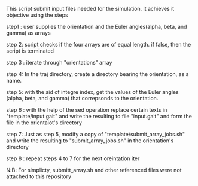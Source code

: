 This script submit input files needed for the simulation. it achieves it objective using the steps

step1 : user supplies the orientation and the Euler angles(alpha, beta, and gamma) as arrays

step 2: script checks if the four arrays are of equal length. if false, then the script is terminated

step 3 : iterate through "orientations" array

step 4: In the traj directory, create a directory bearing the orientation, as a name.


step 5: with the aid of integre index, get the values of the Euler angles (alpha, beta, and gamma) that correpsonds to the orientation.

step 6 : with the help of the sed operation replace certain texts in "template/input.gait" and write the resulting to file "input.gait" and form the file in the orientaiot's directory

step 7: Just as step 5, modify a copy of  "template/submit_array_jobs.sh" and write the resulting to "submit_array_jobs.sh" in the orientation's directory

step 8 : repeat steps 4 to 7 for the next oreintation iter


N:B: For simplicty, submitt_array.sh and other referenced files were not attached to this repository
